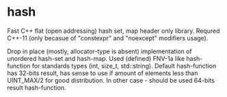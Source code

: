 # hash
Fast C++ flat (open addressing) hash set, map header only library. Requred C++-11 (only becasue of "constexpr" and "noexcept" modifiers usage).

Drop in place (mostly, allocator-type is absent) implementation of unordered hash-set and hash-map.
Used (defined) FNV-1a like hash-function for standards types (int, size_t, std::string). Default hash-function has 32-bits result, has sense to use if amount of elements less than UINT_MAX/2 for good distribution. In other case - should be used 64-bits result hash-function.
